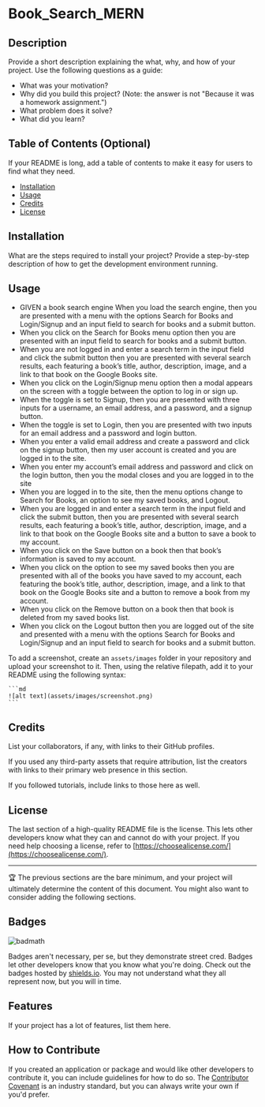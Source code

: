 # Book_Search_MERN

## Description

Provide a short description explaining the what, why, and how of your project. Use the following questions as a guide:

- What was your motivation?
- Why did you build this project? (Note: the answer is not "Because it was a homework assignment.")
- What problem does it solve?
- What did you learn?

## Table of Contents (Optional)

If your README is long, add a table of contents to make it easy for users to find what they need.

- [Installation](#installation)
- [Usage](#usage)
- [Credits](#credits)
- [License](#license)

## Installation

What are the steps required to install your project? Provide a step-by-step description of how to get the development environment running.

## Usage

- GIVEN a book search engine When you load the search engine, then you are presented with a menu with the options Search for Books and Login/Signup and an input field to search for books and a submit button.
- When you click on the Search for Books menu option then you are presented with an input field to search for books and a submit button.
- When you are not logged in and enter a search term in the input field and click the submit button then you are presented with several search results, each featuring a book’s title, author, description, image, and a link to that book on the Google Books site.
- When you click on the Login/Signup menu option
then a modal appears on the screen with a toggle between the option to log in or sign up.
- When the toggle is set to Signup, then you are presented with three inputs for a username, an email address, and a password, and a signup button.
- When the toggle is set to Login, then you are presented with two inputs for an email address and a password and login button.
- When you enter a valid email address and create a password and click on the signup button, then my user account is created and you are logged in to the site.
- When you enter my account’s email address and password and click on the login button, then you the modal closes and you are logged in to the site
- When you are logged in to the site, then the menu options change to Search for Books, an option to see my saved books, and Logout.
- When you are logged in and enter a search term in the input field and click the submit button, then you are presented with several search results, each featuring a book’s title, author, description, image, and a link to that book on the Google Books site and a button to save a book to my account.
- When you click on the Save button on a book then that book’s information is saved to my account.
- When you click on the option to see my saved books then you are presented with all of the books you have saved to my account, each featuring the book’s title, author, description, image, and a link to that book on the Google Books site and a button to remove a book from my account.
- When you click on the Remove button on a book then that book is deleted from my saved books list.
- When you click on the Logout button then you are logged out of the site and presented with a menu with the options Search for Books and Login/Signup and an input field to search for books and a submit button. 

To add a screenshot, create an `assets/images` folder in your repository and upload your screenshot to it. Then, using the relative filepath, add it to your README using the following syntax:

    ```md
    ![alt text](assets/images/screenshot.png)
    ```

## Credits

List your collaborators, if any, with links to their GitHub profiles.

If you used any third-party assets that require attribution, list the creators with links to their primary web presence in this section.

If you followed tutorials, include links to those here as well.

## License

The last section of a high-quality README file is the license. This lets other developers know what they can and cannot do with your project. If you need help choosing a license, refer to [https://choosealicense.com/](https://choosealicense.com/).

---

🏆 The previous sections are the bare minimum, and your project will ultimately determine the content of this document. You might also want to consider adding the following sections.

## Badges

![badmath](https://img.shields.io/github/languages/top/lernantino/badmath)

Badges aren't necessary, per se, but they demonstrate street cred. Badges let other developers know that you know what you're doing. Check out the badges hosted by [shields.io](https://shields.io/). You may not understand what they all represent now, but you will in time.

## Features

If your project has a lot of features, list them here.

## How to Contribute

If you created an application or package and would like other developers to contribute it, you can include guidelines for how to do so. The [Contributor Covenant](https://www.contributor-covenant.org/) is an industry standard, but you can always write your own if you'd prefer.
